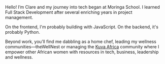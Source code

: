 Hello! I’m Clare and my journey into tech began at Moringa School. I learned Full Stack Development after several enriching years in project management.

On the frontend, I'm probably building with JavaScript. On the backend, it's probably Python.

Beyond work, you’ll find me dabbling as a home chef, leading my wellness communities—theWellNest or managing the <a href=https://kuvaafrica.org/>Kuva Africa</a> community where I empower other African women with resources in tech, business, leadership and wellness.
